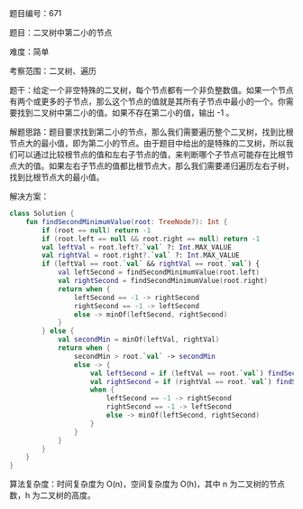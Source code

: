 题目编号：671

题目：二叉树中第二小的节点

难度：简单

考察范围：二叉树、遍历

题干：给定一个非空特殊的二叉树，每个节点都有一个非负整数值。如果一个节点有两个或更多的子节点，那么这个节点的值就是其所有子节点中最小的一个。你需要找到二叉树中第二小的值。如果不存在第二小的值，输出 -1 。

解题思路：题目要求找到第二小的节点，那么我们需要遍历整个二叉树，找到比根节点大的最小值，即为第二小的节点。由于题目中给出的是特殊的二叉树，所以我们可以通过比较根节点的值和左右子节点的值，来判断哪个子节点可能存在比根节点大的值。如果左右子节点的值都比根节点大，那么我们需要递归遍历左右子树，找到比根节点大的最小值。

解决方案：

```kotlin
class Solution {
    fun findSecondMinimumValue(root: TreeNode?): Int {
        if (root == null) return -1
        if (root.left == null && root.right == null) return -1
        val leftVal = root.left?.`val` ?: Int.MAX_VALUE
        val rightVal = root.right?.`val` ?: Int.MAX_VALUE
        if (leftVal == root.`val` && rightVal == root.`val`) {
            val leftSecond = findSecondMinimumValue(root.left)
            val rightSecond = findSecondMinimumValue(root.right)
            return when {
                leftSecond == -1 -> rightSecond
                rightSecond == -1 -> leftSecond
                else -> minOf(leftSecond, rightSecond)
            }
        } else {
            val secondMin = minOf(leftVal, rightVal)
            return when {
                secondMin > root.`val` -> secondMin
                else -> {
                    val leftSecond = if (leftVal == root.`val`) findSecondMinimumValue(root.left) else leftVal
                    val rightSecond = if (rightVal == root.`val`) findSecondMinimumValue(root.right) else rightVal
                    when {
                        leftSecond == -1 -> rightSecond
                        rightSecond == -1 -> leftSecond
                        else -> minOf(leftSecond, rightSecond)
                    }
                }
            }
        }
    }
}
```

算法复杂度：时间复杂度为 O(n)，空间复杂度为 O(h)，其中 n 为二叉树的节点数，h 为二叉树的高度。